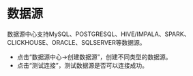# 数据源

数据源中心支持MySQL、POSTGRESQL、HIVE/IMPALA、SPARK、CLICKHOUSE、ORACLE、SQLSERVER等数据源。

- 点击“数据源中心->创建数据源”，创建不同类型的数据源。
- 点击“测试连接”，测试数据源是否可以连接成功。
